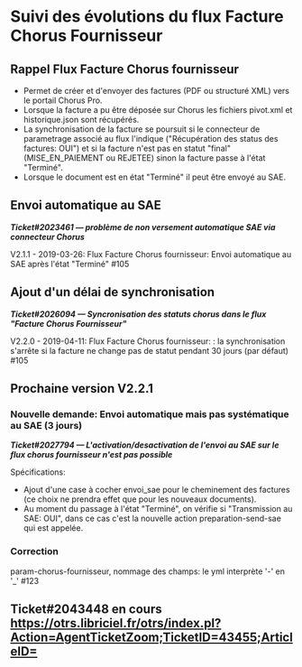 # Suivi des évolutions du flux Facture Chorus Fournisseur

## Rappel Flux Facture Chorus fournisseur

- Permet de créer et d'envoyer des factures (PDF ou structuré XML) vers le portail Chorus Pro.
- Lorsque la facture a pu être déposée sur Chorus les fichiers pivot.xml et historique.json sont récupérés.
- La synchronisation de la facture se poursuit si le connecteur de parametrage associé au flux l'indique ("Récupération des status des factures: OUI") et si la facture n'est pas en statut "final" (MISE_EN_PAIEMENT ou REJETEE) sinon la facture passe à l'état "Terminé".
- Lorsque le document est en état "Terminé" il peut être envoyé au SAE.


## Envoi automatique au SAE

***Ticket#2023461 — problème de non versement automatique SAE via connecteur Chorus***

V2.1.1 - 2019-03-26: Flux Facture Chorus fournisseur: Envoi automatique au SAE après l'état "Terminé" #105


## Ajout d'un délai de synchronisation

***Ticket#2026094 — Syncronisation des statuts chorus dans le flux "Facture Chorus Fournisseur"***

V2.2.0 - 2019-04-11: Flux Facture Chorus fournisseur: : la synchronisation s'arrête si la facture ne change pas de statut pendant 30 jours (par défaut) #105


## Prochaine version V2.2.1

### Nouvelle demande: Envoi automatique mais pas systématique au SAE (3 jours)
***Ticket#2027794 — L'activation/desactivation de l'envoi au SAE sur le flux chorus fournisseur n'est pas possible***

Spécifications:

- Ajout d'une case à cocher envoi_sae pour le cheminement des factures (ce choix ne prendra effet que pour les nouveaux documents).
- Au moment du passage à l'état "Terminé", on vérifie si "Transmission au SAE: OUI", dans ce cas c'est la nouvelle action preparation-send-sae qui est appelée.

### Correction
param-chorus-fournisseur, nommage des champs: le yml interprète '-' en '_' #123

## Ticket#2043448 en cours https://otrs.libriciel.fr/otrs/index.pl?Action=AgentTicketZoom;TicketID=43455;ArticleID=
